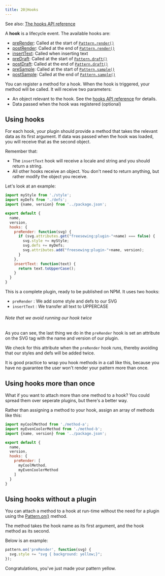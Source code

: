 ```yaml
---
title: 20|Hooks
---
```


<Note>

See also: [The hooks API reference](/reference/hooks/)

</Note>

A **hook** is a lifecycle event. The available hooks are:

 -  [preRender](#prerender): Called at the start of [`Pattern.render()`](/api/pattern#render)
 -  [postRender](#postrender): Called at the end of [`Pattern.render()`](/api/pattern#render)
 -  [insertText](#inserttext): Called when inserting text
 -  [preDraft](#predraft): Called at the start of [`Pattern.draft()`](/api/pattern#draft)
 -  [postDraft](#postdraft): Called at the end of [`Pattern.draft()`](/api/pattern#draft)
 -  [preSample](#presample): Called at the start of [`Pattern.sample()`](/api/pattern#sample)
 -  [postSample](#postsample): Called at the end of [`Pattern.sample()`](/api/pattern#sample)

You can register a method for a hook. When the hook is triggered, your method will be
called. It will receive two parameters:

 - An object relevant to the hook. See the [hooks API reference](/reference/hooks/) for details.
 - Data passed when the hook was registered (optional)

## Using hooks

For each hook, your plugin should provide a method that takes the relevant data
as its first argument. If data was passed when the hook was loaded, you will receive
that as the second object.

Remember that:

 - The `insertText` hook will receive a locale and string and you should return a string.
 - All other hooks receive an object. You don't need to return anything, but rather modify the object you receive.

Let's look at an example:

```js
import myStyle from './style';
import myDefs from './defs';
import {name, version} from '../package.json';

export default {
  name,
  version,
  hooks: {
    preRender: function(svg) {
      if (svg.attributes.get("freesewing:plugin-"+name) === false) {
        svg.style += myStyle;
        svg.defs += myDefs;
        svg.attributes.add("freesewing:plugin-"+name, version);
      }
    },
    insertText: function(text) {
      return text.toUpperCase();
    }
  }
}
```

This is a complete plugin, ready to be published on NPM. It uses two hooks:

 - `preRender` : We add some style and defs to our SVG
 - `insertText` : We transfer all text to UPPERCASE

<Note>

###### Note that we avoid running our hook twice

As you can see, the last thing we do in the `preRender` hook is set an attribute on
the SVG tag with the name and version of our plugin.

We check for this attribute when the `preRender` hook runs, thereby avoiding that
our styles and defs will be added twice.

It is good practice to wrap you hook methods in a call like this, because you have 
no guarantee the user won't render your pattern more than once.

</Note>

## Using hooks more than once

What if you want to attach more than one method to a hook?
You could spread them over seperate plugins, but there's a better way.

Rather than assigning a method to your hook, assign an array of methods like this:

```js
import myCoolMethod from './method-a';
import myEvenCoolerMethod from './method-b';
import {name, version} from '../package.json';

export default {
  name,
  version,
  hooks: {
    preRender: [
      myCoolMethod,
      myEvenCoolerMethod
    ]
  }
}
```

## Using hooks without a plugin

You can attach a method to a hook at run-time without the need for a plugin 
using the [Pattern.on()](/api/pattern#on) method.

The method takes the hook name as its first argument, and the hook method as its second.

Below is an example:

```js
pattern.on('preRender', function(svg) {
  svg.style += "svg { background: yellow;}";
});
```

Congratulations, you've just made your pattern yellow.

